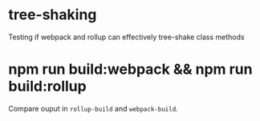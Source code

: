 # tree-shaking
Testing if webpack and rollup can effectively tree-shake class methods

# npm run build:webpack && npm run build:rollup
Compare ouput in `rollup-build` and `webpack-build`.

